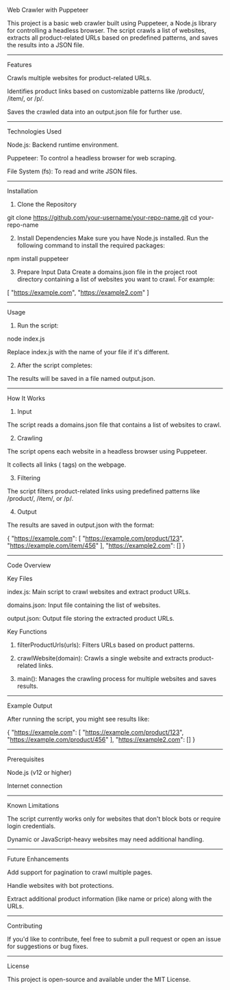 Web Crawler with Puppeteer

This project is a basic web crawler built using Puppeteer, a Node.js library for controlling a headless browser. The script crawls a list of websites, extracts all product-related URLs based on predefined patterns, and saves the results into a JSON file.


---

Features

Crawls multiple websites for product-related URLs.

Identifies product links based on customizable patterns like /product/, /item/, or /p/.

Saves the crawled data into an output.json file for further use.



---

Technologies Used

Node.js: Backend runtime environment.

Puppeteer: To control a headless browser for web scraping.

File System (fs): To read and write JSON files.



---

Installation

1. Clone the Repository

git clone https://github.com/your-username/your-repo-name.git
cd your-repo-name


2. Install Dependencies Make sure you have Node.js installed. Run the following command to install the required packages:

npm install puppeteer


3. Prepare Input Data Create a domains.json file in the project root directory containing a list of websites you want to crawl. For example:

[
  "https://example.com",
  "https://example2.com"
]




---

Usage

1. Run the script:

node index.js

Replace index.js with the name of your file if it's different.


2. After the script completes:

The results will be saved in a file named output.json.





---

How It Works

1. Input

The script reads a domains.json file that contains a list of websites to crawl.

2. Crawling

The script opens each website in a headless browser using Puppeteer.

It collects all links (<a> tags) on the webpage.


3. Filtering

The script filters product-related links using predefined patterns like /product/, /item/, or /p/.

4. Output

The results are saved in output.json with the format:

{
  "https://example.com": [
    "https://example.com/product/123",
    "https://example.com/item/456"
  ],
  "https://example2.com": []
}


---

Code Overview

Key Files

index.js: Main script to crawl websites and extract product URLs.

domains.json: Input file containing the list of websites.

output.json: Output file storing the extracted product URLs.


Key Functions

1. filterProductUrls(urls): Filters URLs based on product patterns.


2. crawlWebsite(domain): Crawls a single website and extracts product-related links.


3. main(): Manages the crawling process for multiple websites and saves results.




---

Example Output

After running the script, you might see results like:

{
  "https://example.com": [
    "https://example.com/product/123",
    "https://example.com/product/456"
  ],
  "https://example2.com": []
}


---

Prerequisites

Node.js (v12 or higher)

Internet connection



---

Known Limitations

The script currently works only for websites that don't block bots or require login credentials.

Dynamic or JavaScript-heavy websites may need additional handling.



---

Future Enhancements

Add support for pagination to crawl multiple pages.

Handle websites with bot protections.

Extract additional product information (like name or price) along with the URLs.



---

Contributing

If you'd like to contribute, feel free to submit a pull request or open an issue for suggestions or bug fixes.


---

License

This project is open-source and available under the MIT License.
